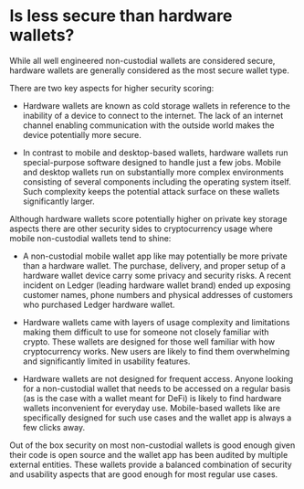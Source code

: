 # Is less secure than hardware wallets?

While all well engineered non-custodial wallets are considered secure, hardware wallets are generally considered as the most secure wallet type.

There are two key aspects for higher security scoring:

- Hardware wallets are known as cold storage wallets in reference to the inability of a device to connect to the internet. The lack of an internet channel enabling communication with the outside world makes the device potentially more secure.

- In contrast to mobile and desktop-based wallets, hardware wallets run special-purpose software designed to handle just a few jobs. Mobile and desktop wallets run on substantially more complex environments consisting of several components including the operating system itself. Such complexity keeps the potential attack surface on these wallets significantly larger.

Although hardware wallets score potentially higher on private key storage aspects there are other security sides to cryptocurrency usage where mobile non-custodial wallets tend to shine:

- A non-custodial mobile wallet app like may potentially be more private than a hardware wallet. The purchase, delivery, and proper setup of a hardware wallet device carry some privacy and security risks. A recent incident on Ledger (leading hardware wallet brand) ended up exposing customer names, phone numbers and physical addresses of customers who purchased Ledger hardware wallet.

- Hardware wallets came with layers of usage complexity and limitations making them difficult to use for someone not closely familiar with crypto. These wallets are designed for those well familiar with how cryptocurrency works. New users are likely to find them overwhelming and significantly limited in usability features.

- Hardware wallets are not designed for frequent access. Anyone looking for a non-custodial wallet that needs to be accessed on a regular basis (as is the case with a wallet meant for DeFi) is likely to find hardware wallets inconvenient for everyday use. Mobile-based wallets like are specifically designed for such use cases and the wallet app is always a few clicks away.

Out of the box security on most non-custodial wallets is good enough given their code is open source and the wallet app has been audited by multiple external entities. These wallets provide a balanced combination of security and usability aspects that are good enough for most regular use cases.

